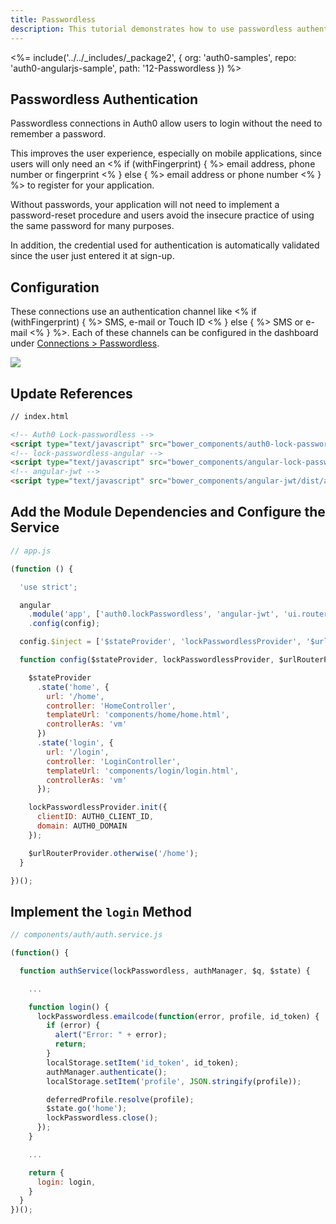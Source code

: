 ```yaml
---
title: Passwordless
description: This tutorial demonstrates how to use passwordless authentication
---
```


<%= include('../../_includes/_package2', {
  org: 'auth0-samples',
  repo: 'auth0-angularjs-sample',
  path: '12-Passwordless
}) %>


## Passwordless Authentication

Passwordless connections in Auth0 allow users to login without the need to remember a password. 

This improves the user experience, especially on mobile applications, since users will only need an <% if (withFingerprint) { %> email address, phone number or fingerprint <% } else { %> email address or phone number <% } %> to register for your application.

Without passwords, your application will not need to implement a password-reset procedure and users avoid the insecure practice of using the same password for many purposes.

In addition, the credential used for authentication is automatically validated since the user just entered it at sign-up.

## Configuration

These connections use an authentication channel like <% if (withFingerprint) { %> SMS, e-mail or Touch ID <% } else { %> SMS or e-mail <% } %>. Each of these channels can be configured in the dashboard under [Connections > Passwordless](${manage_url}/#/connections/passwordless).

![](/media/articles/connections/passwordless/passwordless-connections.png)

## Update References

```html
// index.html

<!-- Auth0 Lock-passwordless -->
<script type="text/javascript" src="bower_components/auth0-lock-passwordless/build/lock-passwordless.js"></script>
<!-- lock-passwordless-angular -->
<script type="text/javascript" src="bower_components/angular-lock-passwordless/dist/angular-lock-passwordless.js"></script>
<!-- angular-jwt -->
<script type="text/javascript" src="bower_components/angular-jwt/dist/angular-jwt.js"></script>
```

## Add the Module Dependencies and Configure the Service

```js
// app.js

(function () {

  'use strict';

  angular
    .module('app', ['auth0.lockPasswordless', 'angular-jwt', 'ui.router'])
    .config(config);

  config.$inject = ['$stateProvider', 'lockPasswordlessProvider', '$urlRouterProvider', 'jwtOptionsProvider'];

  function config($stateProvider, lockPasswordlessProvider, $urlRouterProvider, jwtOptionsProvider) {

    $stateProvider
      .state('home', {
        url: '/home',
        controller: 'HomeController',
        templateUrl: 'components/home/home.html',
        controllerAs: 'vm'
      })
      .state('login', {
        url: '/login',
        controller: 'LoginController',
        templateUrl: 'components/login/login.html',
        controllerAs: 'vm'
      });

    lockPasswordlessProvider.init({
      clientID: AUTH0_CLIENT_ID,
      domain: AUTH0_DOMAIN
    });

    $urlRouterProvider.otherwise('/home');
  }

})();
```

## Implement the `login` Method

```js
// components/auth/auth.service.js

(function() {

  function authService(lockPasswordless, authManager, $q, $state) {

    ...

    function login() {
      lockPasswordless.emailcode(function(error, profile, id_token) {
        if (error) {
          alert("Error: " + error);
          return;
        }
        localStorage.setItem('id_token', id_token);
        authManager.authenticate();
        localStorage.setItem('profile', JSON.stringify(profile));

        deferredProfile.resolve(profile);
        $state.go('home');
        lockPasswordless.close();
      });
    }

    ...

    return {
      login: login,
    }
  }
})();
```